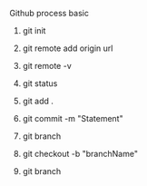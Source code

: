 Github process basic

1. git init
2. git remote add origin url
3. git remote -v
4. git status
5. git add .
6. git commit -m "Statement"
7. git branch

8. git checkout -b "branchName"
9. git branch
